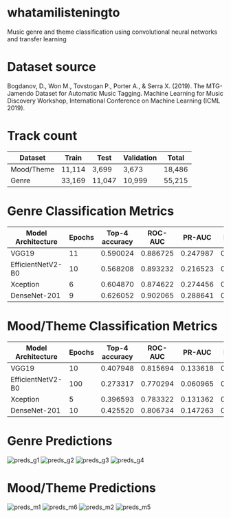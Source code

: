 # whatamilisteningto
Music genre and theme classification using convolutional neural networks and transfer learning
# Dataset source

Bogdanov, D., Won M., Tovstogan P., Porter A., & Serra X. (2019). The MTG-Jamendo Dataset for Automatic Music Tagging. Machine Learning for Music Discovery Workshop, International Conference on Machine Learning (ICML 2019).

# Track count

| Dataset    | Train  | Test   | Validation | Total  |
|------------|--------|--------|------------|--------|
| Mood/Theme | 11,114 | 3,699  | 3,673      | 18,486 |
| Genre      | 33,169 | 11,047 | 10,999     | 55,215 |


# Genre Classification Metrics

| Model Architecture  | Epochs | Top-4 accuracy | ROC-AUC  | PR-AUC   | F-Score  |
|---------------------|--------|----------------|----------|----------|----------|
| VGG19               | 11     | 0.590024       | 0.886725 | 0.247987 | 0.108169 |
| EfficientNetV2-B0   | 10     | 0.568208       | 0.893232 | 0.216523 | 0.067312 |
| Xception            | 6      | 0.604870       | 0.874622 | 0.274456 | 0.145906 |
| DenseNet-201 | 9      | 0.626052       | 0.902065 | 0.288641 | 0.119026 |

# Mood/Theme Classification Metrics

| Model Architecture  | Epochs | Top-4 accuracy | ROC-AUC  | PR-AUC   | F-Score  |
|---------------------|--------|----------------|----------|----------|----------|
| VGG19               | 10     | 0.407948       | 0.815694 | 0.133618 | 0.100799 |
| EfficientNetV2-B0   | 100    | 0.273317       | 0.770294 | 0.060965 | 0.015179 |
| Xception            | 5      | 0.396593       | 0.783322 | 0.131362 | 0.119081 |
| DenseNet-201 | 10     | 0.425520       | 0.806734 | 0.147263 | 0.116122 |


# Genre Predictions

![preds_g1](https://github.com/smellycloud/whatamilisteningto/assets/52908667/20bed742-0f17-47f4-b2bd-3ea2c83b255f)
![preds_g2](https://github.com/smellycloud/whatamilisteningto/assets/52908667/72805477-0861-4c8c-b1ec-1496a12bb153)
![preds_g3](https://github.com/smellycloud/whatamilisteningto/assets/52908667/23a4041d-ff0b-491e-be58-62d87575755a)
![preds_g4](https://github.com/smellycloud/whatamilisteningto/assets/52908667/c4dc7050-ab7f-48b9-ba6e-9e985130c7da)



# Mood/Theme Predictions

![preds_m1](https://github.com/smellycloud/whatamilisteningto/assets/52908667/756126f6-becc-4bcf-ac19-01851fa4551f)
![preds_m6](https://github.com/smellycloud/whatamilisteningto/assets/52908667/194c7bf0-771e-4d01-bc57-1840842fff52)
![preds_m2](https://github.com/smellycloud/whatamilisteningto/assets/52908667/2d482742-591b-4e72-b01c-2cc503d0fcbf)
![preds_m5](https://github.com/smellycloud/whatamilisteningto/assets/52908667/76f95294-f1b0-4edd-b91d-e6e21e8242e1)

